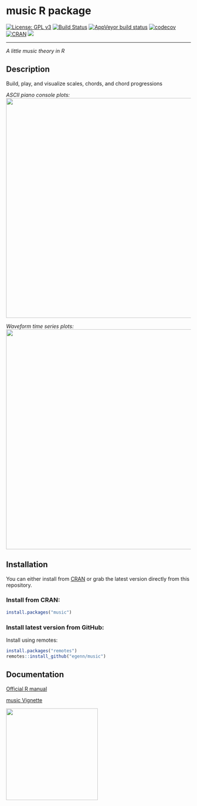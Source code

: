 # **music** R package  

[![License: GPL v3](https://img.shields.io/badge/License-GPLv3-blue.svg)](https://www.gnu.org/licenses/gpl-3.0) [![Build Status](https://travis-ci.com/egenn/music.svg?branch=master)](https://travis-ci.com/egenn/music)  [![AppVeyor build status](https://ci.appveyor.com/api/projects/status/github/egenn/music?branch=master&svg=true)](https://ci.appveyor.com/project/egenn/music) [![codecov](https://codecov.io/gh/egenn/music/branch/master/graph/badge.svg)](https://codecov.io/gh/egenn/music)
[![CRAN](https://www.r-pkg.org/badges/version/music)](https://cran.r-project.org/package=music) 
![](http://cranlogs.r-pkg.org/badges/grand-total/music)

---

_A little music theory in R_

## Description

Build, play, and visualize scales, chords, and chord progressions

_ASCII piano console plots:_  
<img align = "center" src="https://egenn.github.io/imgs/music_cplot.png" width="600">


_Waveform time series plots:_  
<img align = "center" src="https://egenn.github.io/imgs/music_mplot_B4minor.png" width="600">


## Installation

You can either install from [CRAN](https://cran.r-project.org/package=music) or 
grab the latest version directly from this repository.

### Install from CRAN:

```r
install.packages("music")
```

### Install latest version from GitHub:

Install using remotes:

```r
install.packages("remotes")
remotes::install_github("egenn/music")
```

## Documentation

[Official R manual](https://egenn.github.io/docs/music.pdf)

[music Vignette](https://egenn.github.io/music/music-vignette)

<img align = "center" src="http://egenn.github.io/imgs/music_hex_logo.png" width="250">
